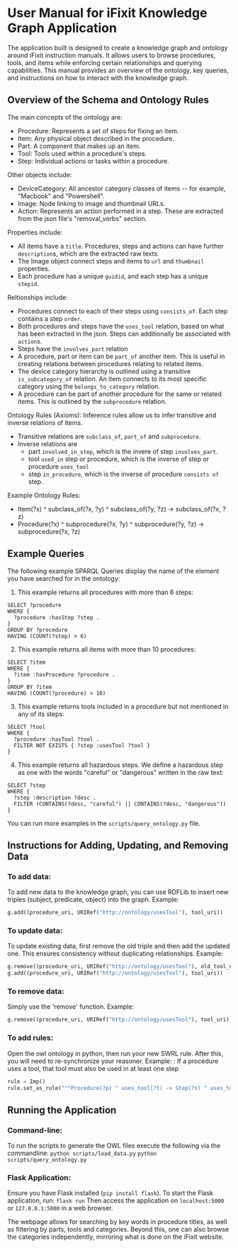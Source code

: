 
# User Manual for iFixit Knowledge Graph Application
The application built is designed to create a knowledge graph and ontology around iFixit instruction manuals.  It allows users to browse procedures, tools, and items while enforcing certain relationships and querying capabilities. This manual provides an overview of the ontology, key queries, and instructions on how to interact with the knowledge graph.

## Overview of the Schema and Ontology Rules
The main concepts of the ontology are:
  - Procedure: Represents a set of steps for fixing an item.
  - Item: Any physical object described in the procedure.
  - Part: A component that makes up an item. 
  - Tool: Tools used within a procedure's steps.
  - Step: Individual actions or tasks within a procedure.

Other objects include:
  - DeviceCategory: All ancestor category classes of items -- for example, "Macbook" and "Powershell".
  - Image: Node linking to image and thumbnail URLs. 
  - Action: Represents an action performed in a step. These are extracted from the json file's "removal_verbs" section.

Properties include:
  - All items have a `title`. Procedures, steps and actions can have further `description`s, which are the extracted raw texts.
  - The Image object connect steps and items to `url` and `thumbnail` properties.
  - Each procedure has a unique `guidid`, and each step has a unique `stepid`.

Reltionships include:
  - Procedures connect to each of their steps using `consists_of`. Each step contains a step `order`.
  - Both procedures and steps have the `uses_tool` relation, based on what has been extracted in the json. Steps can additionally be associated with `action`s.
  - Steps have the `involves_part` relation
  - A procedure, part or item can be `part_of` another item. This is useful in creating relations between procedures relating to related items.
  - The device category hierarchy is outlined using a transitive `is_subcategory_of` relation. An item connects to its most specific category using the `belongs_to_category` relation.
  - A procedure can be part of another procedure for the same or related items. This is outlined by the `subprocedure` relation.

Ontology Rules (Axioms):
Inference rules allow us to infer transitive and inverse relations of items. 
- Transitive relations are `subclass_of`, `part_of` and `subprocedure`.
- Inverse relations are 
  - part `involved_in_step`, which is the invere of step `involves_part`.
  - tool `used_in` step or procedure, which is the inverse of step or procedure `uses_tool`
  - step `in_procedure`, which is the inverse of procedure `consists of` step.
 
Example Ontology Rules:
- Item(?x) ^ subclass_of(?x, ?y) ^ subclass_of(?y, ?z) -> subclass_of(?x, ?z)
- Procedure(?x) ^ subprocedure(?x, ?y) ^ subprocedure(?y, ?z) -> subprocedure(?x, ?z)


## Example Queries
The following example SPARQL Queries display the name of the element you have searched for in the ontology:
1. This example returns all procedures with more than 6 steps:
```
SELECT ?procedure 
WHERE { 
  ?procedure :hasStep ?step . 
} 
GROUP BY ?procedure 
HAVING (COUNT(?step) > 6)
```
2. This example returns all items with more than 10 procedures:
```
SELECT ?item 
WHERE { 
  ?item :hasProcedure ?procedure .
} 
GROUP BY ?item 
HAVING (COUNT(?procedure) > 10)
```
3. This example returns tools included in a procedure but not mentioned in any of its steps:
```
SELECT ?tool 
WHERE { 
  ?procedure :hasTool ?tool .
  FILTER NOT EXISTS { ?step :usesTool ?tool } 
}
```
4. This example returns all hazardous steps. We define a hazardous step as one with the words "careful" or "dangerous" written in the raw text:
```
SELECT ?step 
WHERE { 
  ?step :description ?desc .
  FILTER (CONTAINS(?desc, "careful") || CONTAINS(?desc, "dangerous"))
}
``` 

You can run more examples in the `scripts/query_ontology.py` file.

## Instructions for Adding, Updating, and Removing Data
### To add data:
To add new data to the knowledge graph, you can use RDFLib to insert new triples (subject, predicate, object) into the graph.
Example: 
```python
g.add((procedure_uri, URIRef("http://ontology/usesTool"), tool_uri))
```

### To update data:
To update existing data, first remove the old triple and then add the updated one. This ensures consistency without duplicating relationships.
Example: 
```python
g.remove((procedure_uri, URIRef("http://ontology/usesTool"), old_tool_uri))
g.add((procedure_uri, URIRef("http://ontology/usesTool"), tool_uri))
```

### To remove data:
Simply use the 'remove' function.
Example: 
```python
g.remove((procedure_uri, URIRef("http://ontology/usesTool"), tool_uri))
```

### To add rules:
Open the owl ontology in python, then run your new SWRL rule. After this, you will need to re-synchronize your reasoner.
Example: : If a procedure uses a tool, that tool must also be used in at least one step
```python
rule = Imp()
rule.set_as_rule("""Procedure(?p) ^ uses_tool(?t) -> Step(?s) ^ uses_tool(?t)""")
```

## Running the Application
### Command-line:
To run the scripts to generate the OWL files execute the following via the commandline:
`python scripts/load_data.py`
`python scripts/query_ontology.py`

### Flask Application:
Ensure you have Flask installed (`pip install flask`).
To start the Flask application, run:
`flask run`
Then access the application on `localhost:5000` or `127.0.0.1:5000` in a web browser.    

The webpage allows for searching by key words in procedure titles, as well as filtering by parts, tools and categories. Beyond this, one can also browse the categories independently, mirroring what is done on the iFixit website.
